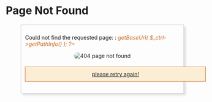 Page Not Found
==============

<style type="text/css">
    #notFound{
        width: 80%;
        margin: 20px auto 20px auto;
        padding: 10px;
        border: 1px solid #CCCCCC;
        box-shadow: 5px 5px 5px #E0E0E0;
    }
    em {
        color: #d2691e;
    }
    #tryAgain{
        margin: 20px auto 20px auto;
        padding: 10px;
        width: 450px;
        text-align: center;
        border: 1px solid #d2691e;
        background-color: #fbeed5;
    }
    #NotImage {
        border: 0px;
        border-radius: 15px;
    }
</style>
<div markdown="1" id="notFound">

Could not find the requested page:
: _<?php echo $_ctrl->getBaseUrl( $_ctrl->getPathInfo() ); ?>_


<div style="text-align: center;">
    <img src="<?php echo $_ctrl->getBaseUrl('/common/img/404notFound.JPG');?>" title="404 page not found" id="NotImage">
</div>
<div id="tryAgain">
    <a href="<?php echo $_ctrl->getBaseUrl();?>">please retry again!</a>
</div>
</div>

